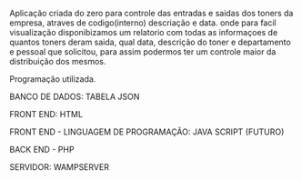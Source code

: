 Aplicação criada do zero para controle das entradas e saidas dos toners da empresa, atraves de codigo(interno) descriação e data. onde para facil visualização disponibizamos um relatorio com todas as informaçoes de quantos toners deram saida, qual data, descrição do toner e departamento e pessoal que solicitou, para assim podermos ter um controle maior da distribuição dos mesmos.

Programação utilizada.

BANCO DE DADOS:  TABELA JSON

FRONT END: HTML

FRONT END - LINGUAGEM DE PROGRAMAÇÃO:
JAVA SCRIPT (FUTURO)

BACK END - 
PHP

SERVIDOR:
WAMPSERVER


